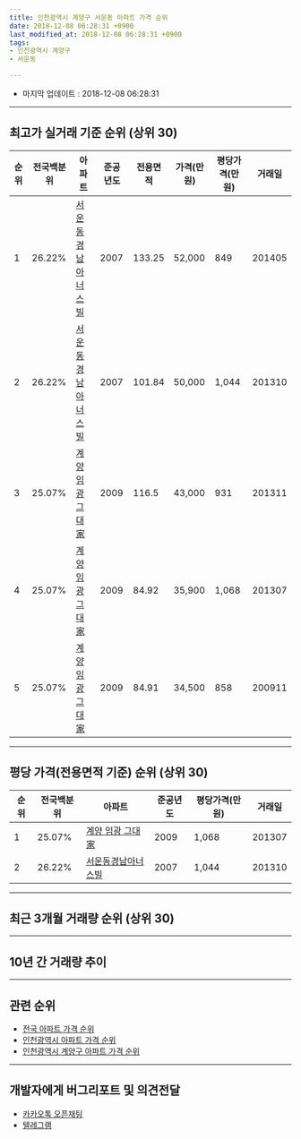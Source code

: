 ```yaml
---
title: 인천광역시 계양구 서운동 아파트 가격 순위
date: 2018-12-08 06:28:31 +0900
last_modified_at: 2018-12-08 06:28:31 +0900
tags:
- 인천광역시 계양구
- 서운동

---
```


* 마지막 업데이트 : 2018-12-08 06:28:31

---

## 최고가 실거래 기준 순위 (상위 30)


|순위|전국백분위|아파트|준공년도|전용면적|가격(만원)|평당가격(만원)|거래일|
|---|---|---|---|---|---|---|---|
|1|26.22%|[서운동경남아너스빌](https://search.naver.com/search.naver?query=%EC%9D%B8%EC%B2%9C%EA%B4%91%EC%97%AD%EC%8B%9C+%EA%B3%84%EC%96%91%EA%B5%AC+%EC%84%9C%EC%9A%B4%EB%8F%99+%EC%84%9C%EC%9A%B4%EB%8F%99%EA%B2%BD%EB%82%A8%EC%95%84%EB%84%88%EC%8A%A4%EB%B9%8C)|2007|133.25|52,000|849|201405|
|2|26.22%|[서운동경남아너스빌](https://search.naver.com/search.naver?query=%EC%9D%B8%EC%B2%9C%EA%B4%91%EC%97%AD%EC%8B%9C+%EA%B3%84%EC%96%91%EA%B5%AC+%EC%84%9C%EC%9A%B4%EB%8F%99+%EC%84%9C%EC%9A%B4%EB%8F%99%EA%B2%BD%EB%82%A8%EC%95%84%EB%84%88%EC%8A%A4%EB%B9%8C)|2007|101.84|50,000|1,044|201310|
|3|25.07%|[계양 임광 그대家](https://search.naver.com/search.naver?query=%EC%9D%B8%EC%B2%9C%EA%B4%91%EC%97%AD%EC%8B%9C+%EA%B3%84%EC%96%91%EA%B5%AC+%EC%84%9C%EC%9A%B4%EB%8F%99+%EA%B3%84%EC%96%91+%EC%9E%84%EA%B4%91+%EA%B7%B8%EB%8C%80%E5%AE%B6)|2009|116.5|43,000|931|201311|
|4|25.07%|[계양 임광 그대家](https://search.naver.com/search.naver?query=%EC%9D%B8%EC%B2%9C%EA%B4%91%EC%97%AD%EC%8B%9C+%EA%B3%84%EC%96%91%EA%B5%AC+%EC%84%9C%EC%9A%B4%EB%8F%99+%EA%B3%84%EC%96%91+%EC%9E%84%EA%B4%91+%EA%B7%B8%EB%8C%80%E5%AE%B6)|2009|84.92|35,900|1,068|201307|
|5|25.07%|[계양 임광 그대家](https://search.naver.com/search.naver?query=%EC%9D%B8%EC%B2%9C%EA%B4%91%EC%97%AD%EC%8B%9C+%EA%B3%84%EC%96%91%EA%B5%AC+%EC%84%9C%EC%9A%B4%EB%8F%99+%EA%B3%84%EC%96%91+%EC%9E%84%EA%B4%91+%EA%B7%B8%EB%8C%80%E5%AE%B6)|2009|84.91|34,500|858|200911|


---

## 평당 가격(전용면적 기준) 순위 (상위 30)


|순위|전국백분위|아파트|준공년도|평당가격(만원)|거래일|
|---|---|---|---|---|---|
|1|25.07%|[계양 임광 그대家](https://search.naver.com/search.naver?query=%EC%9D%B8%EC%B2%9C%EA%B4%91%EC%97%AD%EC%8B%9C+%EA%B3%84%EC%96%91%EA%B5%AC+%EC%84%9C%EC%9A%B4%EB%8F%99+%EA%B3%84%EC%96%91+%EC%9E%84%EA%B4%91+%EA%B7%B8%EB%8C%80%E5%AE%B6)|2009|1,068|201307|
|2|26.22%|[서운동경남아너스빌](https://search.naver.com/search.naver?query=%EC%9D%B8%EC%B2%9C%EA%B4%91%EC%97%AD%EC%8B%9C+%EA%B3%84%EC%96%91%EA%B5%AC+%EC%84%9C%EC%9A%B4%EB%8F%99+%EC%84%9C%EC%9A%B4%EB%8F%99%EA%B2%BD%EB%82%A8%EC%95%84%EB%84%88%EC%8A%A4%EB%B9%8C)|2007|1,044|201310|


---

## 최근 3개월 거래량 순위 (상위 30)


<div style="width:100%;">
    <canvas id="deal_count_ranking" height="250"></canvas>
</div>


<script>
new Chart(document.getElementById("deal_count_ranking"), {
    type: 'horizontalBar',
    data: {
        labels: ['계양 임광 그대家', '서운동경남아너스빌'],
        datasets: [{
            label: '실거래 수',
            data: [3, 1],
            borderColor: "rgba(255, 0, 128, 1)",
            backgroundColor: "rgba(255, 0, 128, 0.5)",
            fill: false,
        }]
    },
    options: {
        responsive: true,
        title: {
            display: true,
            text: '최근 3개월 거래량 순위'
        },
        tooltips: {
            mode: 'index',
            intersect: false,
            callbacks: {
                title: function(tooltipItems, data) {
                    return "실거래 수:";
                },
                label: function(tooltipItem, data) {
                    return data.labels[tooltipItem.index] + ": " + tooltipItem.xLabel;
                }
            }
        },
        hover: {
            mode: 'nearest',
            intersect: true
        },
        scales: {
            xAxes: [{
                display: true,
                scaleLabel: {
                    display: true,
                    labelString: '실거래 수'
                },
                ticks: {
                    suggestedMin: 0,
                }
            }],
            yAxes: [{
                display: true,
                ticks: {
                    autoSkip: false,
                    callback: function(value, index, values) {
                        if (value.length > 15)
                            return value.substr(0, 13) + "...";
                        else
                            return value;
                    }
                },
                scaleLabel: {
                    display: false,
                }
            }]
        }
    }
});

</script>


---

## 10년 간 거래량 추이


<div style="width:100%;">
    <canvas id="deal_progress" height="250"></canvas>
</div>

<script>
new Chart(document.getElementById("deal_progress"), {
    type: 'line',
    data: {
        labels: ['200812','200901','200902','200903','200904','200905','200906','200907','200908','200909','200910','200911','200912','201001','201002','201003','201004','201005','201006','201007','201008','201009','201010','201011','201012','201101','201102','201103','201104','201105','201106','201107','201108','201109','201110','201111','201112','201201','201202','201203','201204','201205','201206','201207','201208','201209','201210','201211','201212','201301','201302','201303','201304','201305','201306','201307','201308','201309','201310','201311','201312','201401','201402','201403','201404','201405','201406','201407','201408','201409','201410','201411','201412','201501','201502','201503','201504','201505','201506','201507','201508','201509','201510','201511','201512','201601','201602','201603','201604','201605','201606','201607','201608','201609','201610','201611','201612','201701','201702','201703','201704','201705','201706','201707','201708','201709','201710','201711','201712','201801','201802','201803','201804','201805','201806','201807','201808','201809','201810','201811','201812'],
        datasets: [{
            label: '실거래 수',
            pointRadius: 1,
            data: [0, 1, 1, 0, 0, 0, 1, 0, 1, 1, 0, 4, 0, 2, 0, 1, 1, 1, 0, 1, 0, 3, 2, 0, 1, 1, 0, 2, 1, 0, 0, 2, 2, 3, 4, 1, 0, 0, 1, 2, 2, 1, 1, 0, 0, 0, 0, 0, 1, 0, 1, 3, 5, 3, 1, 3, 4, 3, 8, 2, 2, 1, 1, 4, 0, 5, 3, 6, 3, 0, 7, 1, 0, 6, 2, 7, 1, 4, 3, 4, 7, 7, 4, 5, 2, 1, 2, 5, 5, 3, 8, 2, 7, 6, 1, 4, 1, 1, 3, 0, 2, 4, 4, 2, 5, 3, 4, 1, 1, 1, 2, 6, 1, 2, 3, 2, 6, 1, 3, 1, 0],
            borderColor: "rgba(255, 201, 14, 1)",
            backgroundColor: "rgba(255, 201, 14, 0.5)",
            fill: true,
        }]
    },
    options: {
        responsive: true,
        title: {
            display: true,
            text: '10년간 거래량 추이'
        },
        tooltips: {
            mode: 'index',
            intersect: false,
        },
        hover: {
            mode: 'nearest',
            intersect: true
        },
        scales: {
            xAxes: [{
                display: true,
                scaleLabel: {
                    display: true,
                    labelString: '년/월'
                }
            }],
            yAxes: [{
                display: true,
                ticks: {
                    suggestedMin: 0,
                },
                scaleLabel: {
                    display: true,
                    labelString: '실거래 수'
                }
            }]
        }
    }
});

</script>


---

## 관련 순위

- [전국 아파트 가격 순위](https://inasie.github.io/apt-ranking/전국)
- [인천광역시 아파트 가격 순위](https://inasie.github.io/apt-ranking/인천광역시)
- [인천광역시 계양구 아파트 가격 순위](https://inasie.github.io/apt-ranking/인천광역시-계양구)


---

## 개발자에게 버그리포트 및 의견전달

- [카카오톡 오픈채팅](https://open.kakao.com/o/gLJUAP4)
- [텔레그램](https://t.me/inasie)

